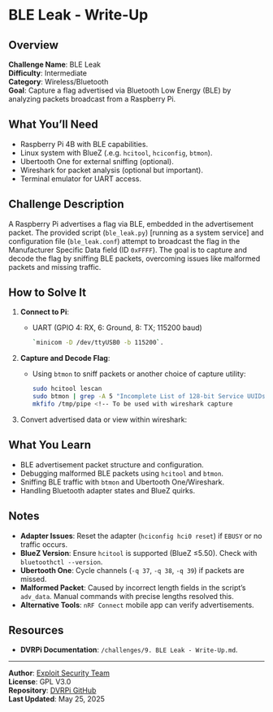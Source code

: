 # BLE Leak - Write-Up

## Overview
**Challenge Name**: BLE Leak  
**Difficulty**: Intermediate  
**Category**: Wireless/Bluetooth  
**Goal**: Capture a flag advertised via Bluetooth Low Energy (BLE) by analyzing packets broadcast from a Raspberry Pi.

## What You’ll Need
- Raspberry Pi 4B with BLE capabilities.
- Linux system with BlueZ (.e.g. `hcitool`, `hciconfig`, `btmon`).
- Ubertooth One for external sniffing (optional).
- Wireshark for packet analysis (optional but important).
- Terminal emulator for UART access.

## Challenge Description
A Raspberry Pi advertises a flag via BLE, embedded in the advertisement packet. The provided script (`ble_leak.py`) [running as a system service] and configuration file (`ble_leak.conf`) attempt to broadcast the flag in the Manufacturer Specific Data field (ID `0xFFFF`). The goal is to capture and decode the flag by sniffing BLE packets, overcoming issues like malformed packets and missing traffic.

## How to Solve It
1. **Connect to Pi**:
   - UART (GPIO 4: RX, 6: Ground, 8: TX; 115200 baud)

     ```bash
     `minicom -D /dev/ttyUSB0 -b 115200`.
     ```

2. **Capture and Decode Flag**:
   
   - Using `btmon` to sniff packets or another choice of capture utility:
     
     ```bash
     sudo hcitool lescan
     sudo btmon | grep -A 5 "Incomplete List of 128-bit Service UUIDs"
     mkfifo /tmp/pipe <!-- To be used with wireshark capture
     ```

3. Convert advertised data or view within wireshark:

## What You Learn
- BLE advertisement packet structure and configuration.
- Debugging malformed BLE packets using `hcitool` and `btmon`.
- Sniffing BLE traffic with `btmon` and Ubertooth One/Wireshark.
- Handling Bluetooth adapter states and BlueZ quirks.

## Notes
- **Adapter Issues**: Reset the adapter (`hciconfig hci0 reset`) if `EBUSY` or no traffic occurs.
- **BlueZ Version**: Ensure `hcitool` is supported (BlueZ ≤5.50). Check with `bluetoothctl --version`.
- **Ubertooth One**: Cycle channels (`-q 37`, `-q 38`, `-q 39`) if packets are missed.
- **Malformed Packet**: Caused by incorrect length fields in the script’s `adv_data`. Manual commands with precise lengths resolved this.
- **Alternative Tools**: `nRF Connect` mobile app can verify advertisements.

## Resources
- **DVRPi Documentation**: `/challenges/9. BLE Leak - Write-Up.md`.
  
---

**Author**: [Exploit Security Team](https://www.exploitsecurity.io)  
**License**: GPL V3.0  
**Repository**: [DVRPi GitHub](https://github.com/exploitsecurityio/DVRPi)  
**Last Updated**: May 25, 2025

